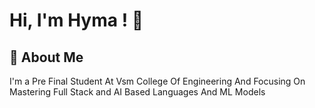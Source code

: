 
# Hi, I'm Hyma ! 👋


## 🚀 About Me
I'm a Pre Final Student At Vsm College Of Engineering And Focusing On Mastering Full Stack and AI Based Languages And ML Models 


